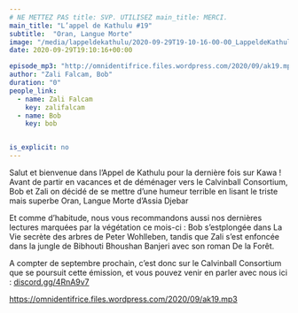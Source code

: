 ```yaml
---
# NE METTEZ PAS title: SVP. UTILISEZ main_title: MERCI.
main_title: "L’appel de Kathulu #19"
subtitle:  "Oran, Langue Morte"
image: "/media/lappeldekathulu/2020-09-29T19-10-16-00-00_LappeldeKathulu19.jpg"
date: 2020-09-29T19:10:16+00:00

episode_mp3: "http://omnidentifrice.files.wordpress.com/2020/09/ak19.mp3"
author: "Zali Falcam, Bob"
duration: "0"
people_link: 
  - name: Zali Falcam
    key: zalifalcam
  - name: Bob
    key: bob


is_explicit: no
---
```


<PodcastHeader/>

<!-- ECRIRE LA DESCRIPTION DE L'EPISODE SOUS CETTE LIGNE -->

<p>Salut et bienvenue dans l’Appel de Kathulu pour la dernière fois sur Kawa ! Avant de partir en vacances et de déménager vers le Calvinball Consortium, Bob et Zali on décidé de se mettre d’une humeur terrible en lisant le triste mais superbe Oran, Langue Morte d’Assia Djebar</p>



<p>Et comme d’habitude, nous vous recommandons aussi nos dernières lectures marquées par la végétation ce mois-ci : Bob s’estplongée dans La Vie secrète des arbres de&nbsp;Peter Wohlleben,&nbsp;tandis que Zali s’est enfoncée dans la jungle de Bibhouti Bhoushan Banjeri avec son roman De la Forêt.</p>



<p>A compter de septembre prochain, c’est donc sur le Calvinball Consortium que se poursuit cette émission, et vous pouvez venir en parler avec nous ici :&nbsp;<a href="https://gate.sc?url=http%3A%2F%2Fdiscord.gg%2F4RnA9v7&amp;token=ed4792-1-1596005664369" rel="nofollow">discord.gg/4RnA9v7</a></p>



 
<a href="https://omnidentifrice.files.wordpress.com/2020/09/ak19.mp3" rel="nofollow">https://omnidentifrice.files.wordpress.com/2020/09/ak19.mp3</a>
 


